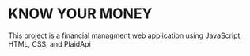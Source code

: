 # KNOW YOUR MONEY

This project is a financial managment web application using JavaScript, HTML, CSS, and PlaidApi
